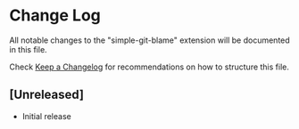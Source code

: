 # Change Log

All notable changes to the "simple-git-blame" extension will be documented in this file.

Check [Keep a Changelog](http://keepachangelog.com/) for recommendations on how to structure this file.

## [Unreleased]

- Initial release